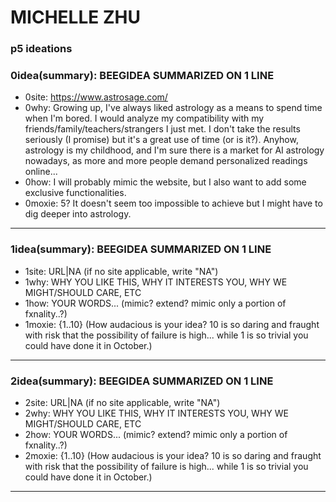 # MICHELLE ZHU
### p5 ideations


### 0idea(summary): BEEGIDEA SUMMARIZED ON 1 LINE
* 0site: https://www.astrosage.com/
* 0why: Growing up, I've always liked astrology as a means to spend time when I'm bored. I would analyze my compatibility with my friends/family/teachers/strangers I just met. I don't take the results seriously (I promise) but it's a great use of time (or is it?). Anyhow, astrology is my childhood, and I'm sure there is a market for AI astrology nowadays, as more and more people demand personalized readings online... 
* 0how: I will probably mimic the website, but I also want to add some exclusive functionalities.
* 0moxie: 5? It doesn't seem too impossible to achieve but I might have to dig deeper into astrology.

---

### 1idea(summary): BEEGIDEA SUMMARIZED ON 1 LINE
* 1site: URL|NA (if no site applicable, write "NA")
* 1why: WHY YOU LIKE THIS, WHY IT INTERESTS YOU, WHY WE MIGHT/SHOULD CARE, ETC
* 1how: YOUR WORDS... (mimic? extend? mimic only a portion of fxnality..?)
* 1moxie: {1..10} (How audacious is your idea? 10 is so daring and fraught with risk that the possibility of failure is high... while 1 is so trivial you could have done it in October.)

---

### 2idea(summary): BEEGIDEA SUMMARIZED ON 1 LINE
* 2site: URL|NA (if no site applicable, write "NA")
* 2why: WHY YOU LIKE THIS, WHY IT INTERESTS YOU, WHY WE MIGHT/SHOULD CARE, ETC
* 2how: YOUR WORDS... (mimic? extend? mimic only a portion of fxnality..?)
* 2moxie: {1..10} (How audacious is your idea? 10 is so daring and fraught with risk that the possibility of failure is high... while 1 is so trivial you could have done it in October.)

---
